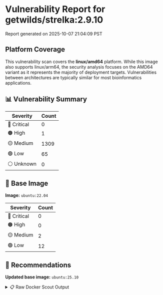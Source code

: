 # Vulnerability Report for getwilds/strelka:2.9.10

Report generated on 2025-10-07 21:04:09 PST

## Platform Coverage

This vulnerability scan covers the **linux/amd64** platform. While this image also supports linux/arm64, the security analysis focuses on the AMD64 variant as it represents the majority of deployment targets. Vulnerabilities between architectures are typically similar for most bioinformatics applications.

## 📊 Vulnerability Summary

| Severity | Count |
|----------|-------|
| 🔴 Critical | 0 |
| 🟠 High | 1 |
| 🟡 Medium | 1309 |
| 🟢 Low | 65 |
| ⚪ Unknown | 0 |

## 🐳 Base Image

**Image:** `ubuntu:22.04`

| Severity | Count |
|----------|-------|
| 🔴 Critical | 0 |
| 🟠 High | 0 |
| 🟡 Medium | 2 |
| 🟢 Low | 12 |

## 🔄 Recommendations

**Updated base image:** `ubuntu:25.10`

<details>
<summary>📋 Raw Docker Scout Output</summary>

```text
Target             │  getwilds/strelka:2.9.10-amd64  │    0C     1H   1309M    65L   
    digest           │  978adc961271                           │                               
  Base image         │  ubuntu:22.04                           │    0C     0H     2M    12L    
  Updated base image │  ubuntu:25.10                           │    0C     0H     0M     0L    
                     │                                         │                  -2    -12    

What's next:
    View vulnerabilities → docker scout cves getwilds/strelka:2.9.10-amd64
    View base image update recommendations → docker scout recommendations getwilds/strelka:2.9.10-amd64
    Include policy results in your quickview by supplying an organization → docker scout quickview getwilds/strelka:2.9.10-amd64 --org <organization>
```
</details>
